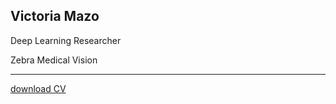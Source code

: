## Victoria Mazo

Deep Learning Researcher

Zebra Medical Vision

__________________________________________

[download CV](https://github.com/victoriamazo/victoriamazo.github.io/raw/master/1610.08613.pdf)


